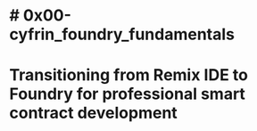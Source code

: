 # # 0x00-cyfrin_foundry_fundamentals
# Transitioning from Remix IDE to Foundry for professional smart contract development
